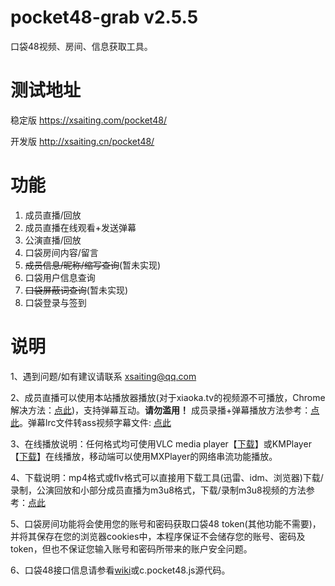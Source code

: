 # pocket48-grab v2.5.5
口袋48视频、房间、信息获取工具。

# 测试地址
稳定版 https://xsaiting.com/pocket48/

开发版 http://xsaiting.cn/pocket48/

# 功能
1. 成员直播/回放
2. 成员直播在线观看+发送弹幕
3. 公演直播/回放
4. 口袋房间内容/留言
5. ~~成员信息/昵称/缩写查询~~(暂未实现)
6. 口袋用户信息查询
7. ~~口袋屏蔽词查询~~(暂未实现)
8. 口袋登录与签到

# 说明
1、遇到问题/如有建议请联系 xsaiting@qq.com

2、成员直播可以使用本站播放器播放(对于xiaoka.tv的视频源不可播放，Chrome解决方法：[点此](https://github.com/xsaiting/pocket48-grab/wiki/Chrome-Chromium%E8%B7%A8%E5%9F%9F%E6%8F%92%E4%BB%B6%E5%AE%89%E8%A3%85(%E7%9C%8B%E6%9C%89%E4%BA%9B%E6%97%A0%E6%B3%95%E4%BD%BF%E7%94%A8%E6%B5%8F%E8%A7%88%E5%99%A8%E7%9C%8B%E7%9A%84%E7%9B%B4%E6%92%AD)))，支持弹幕互动。**请勿滥用！** 成员录播+弹幕播放方法参考：[点此](https://github.com/xsaiting/pocket48-grab/wiki/%E5%A6%82%E4%BD%95%E6%92%AD%E6%94%BE%E5%BD%95%E6%92%AD%E8%A7%86%E9%A2%91-%E5%BC%B9%E5%B9%95%EF%BC%9F)。弹幕lrc文件转ass视频字幕文件: [点此](./barrage.html)

3、在线播放说明：任何格式均可使用VLC media player【[下载](http://www.videolan.org/)】或KMPlayer【[下载](http://kmplayer.com/)】在线播放，移动端可以使用MXPlayer的网络串流功能播放。

4、下载说明：mp4格式或flv格式可以直接用下载工具(迅雷、idm、浏览器)下载/录制，公演回放和小部分成员直播为m3u8格式，下载/录制m3u8视频的方法参考：[点此](https://github.com/xsaiting/pocket48-grab/wiki/%E5%A6%82%E4%BD%95%E7%94%A8VLC%E6%89%93%E5%BC%80m3u8%E6%96%87%E4%BB%B6%E5%B9%B6%E4%B8%8B%E8%BD%BD%EF%BC%88%E5%BD%95%E5%88%B6%EF%BC%89%3F%5B%E5%90%8C%E6%A0%B7%E9%80%82%E7%94%A8%E4%BA%8E%E7%9B%B4%E6%92%AD%E5%BD%95%E5%88%B6%5D)

5、口袋房间功能将会使用您的账号和密码获取口袋48 token(其他功能不需要)，并将其保存在您的浏览器cookies中，本程序保证不会储存您的账号、密码及token，但也不保证您输入账号和密码所带来的账户安全问题。

6、口袋48接口信息请参看[wiki](https://github.com/xsaiting/pocket48-grab/wiki)或c.pocket48.js源代码。